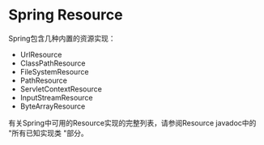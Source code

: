 #  Spring Resource

Spring包含几种内置的资源实现：

+ UrlResource
+ ClassPathResource
+ FileSystemResource
+ PathResource
+ ServletContextResource
+ InputStreamResource
+ ByteArrayResource

有关Spring中可用的Resource实现的完整列表，请参阅Resource javadoc中的 "所有已知实现类 "部分。